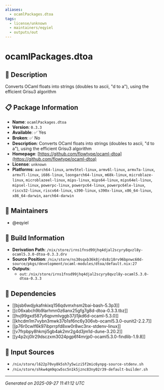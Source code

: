 ```yaml
---
aliases:
  - ocamlPackages.dtoa
tags:
  - license/unknown
  - maintainers/eqyiel
  - outputs/out
---
```


# ocamlPackages.dtoa

## 📝 Description

Converts OCaml floats into strings (doubles to ascii, "d to a"), using the efficient Grisu3 algorithm

## 📋 Package Information

- **Name**: `ocamlPackages.dtoa`
- **Version**: `0.3.3`
- **Available**: ✅ Yes
- **Broken**: ✅ No
- **Description**: Converts OCaml floats into strings (doubles to ascii, "d to a"), using the efficient Grisu3 algorithm
- **Homepage**: [https://github.com/flowtype/ocaml-dtoa](https://github.com/flowtype/ocaml-dtoa)
- **License**: `unknown`
- **Platforms**: `aarch64-linux`, `armv5tel-linux`, `armv6l-linux`, `armv7a-linux`, `armv7l-linux`, `i686-linux`, `loongarch64-linux`, `m68k-linux`, `microblaze-linux`, `microblazeel-linux`, `mips-linux`, `mips64-linux`, `mips64el-linux`, `mipsel-linux`, `powerpc-linux`, `powerpc64-linux`, `powerpc64le-linux`, `riscv32-linux`, `riscv64-linux`, `s390-linux`, `s390x-linux`, `x86_64-linux`, `x86_64-darwin`, `aarch64-darwin`
## 👥 Maintainers

- @eqyiel


## 🔧 Build Information

- **Derivation Path**: `/nix/store/irns1fnsd99jhq4djal2scyry8qvzl8y-ocaml5.3.0-dtoa-0.3.3.drv`
- **Source Position**: `/nix/store/ns30sqxb36k8jrds8z18rv96bpnwc60d-source/pkgs/development/ocaml-modules/dtoa/default.nix:27`
- **Outputs**:
  - `out`:  `/nix/store/irns1fnsd99jhq4djal2scyry8qvzl8y-ocaml5.3.0-dtoa-0.3.3`

## 🔗 Dependencies

- [[bjsb6wdjykafnkixq156qdvmxhsm2bai-bash-5.3p3]]
- [[c06xabch9b9larhmn0z6anx25gfg7g8d-dtoa-0.3.3.tbz]]
- [[hvj99gxd587y6qpvmlvggb37jl1jkd6d-ocaml-5.3.0]]
- [[khcdm1m7vybn3mwk37b1sf6nc6y306vb-ocaml5.3.0-ounit2-2.2.7]]
- [[p76r0cwlf6k97ibprrpfd8xw0r8wc3nx-stdenv-linux]]
- [[v7frpbpy8hkmji5gb4ak2mr2g4d3jm1d-dune-3.20.2]]
- [[y4p2cj0lr29dsczxm3024pgp6f4mrjp0-ocaml5.3.0-findlib-1.9.8]]

## 📁 Input Sources

- `/nix/store/l622p70vy8k5sh7y5wizi5f2mic6ynpg-source-stdenv.sh`
- `/nix/store/shkw4qm9qcw5sc5n1k5jznc83ny02r39-default-builder.sh`

---
*Generated on 2025-09-27 11:41:12 UTC*
